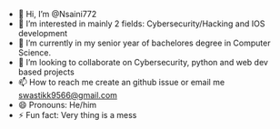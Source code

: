 - 👋 Hi, I’m @Nsaini772
- 👀 I’m interested in mainly 2 fields: Cybersecurity/Hacking and IOS development
- 🌱 I’m currently in my senior year of bachelores degree in Computer Science.
- 💞️ I’m looking to collaborate on Cybersecurity, python and web dev based projects 
- 📫 How to reach me create an github issue or email me swastikk9566@gmail.com
- 😄 Pronouns: He/him
- ⚡ Fun fact: Very thing is a mess

<!---
Nsaini772/Nsaini772 is a ✨ special ✨ repository because its `README.md` (this file) appears on your GitHub profile.
You can click the Preview link to take a look at your changes.
--->
